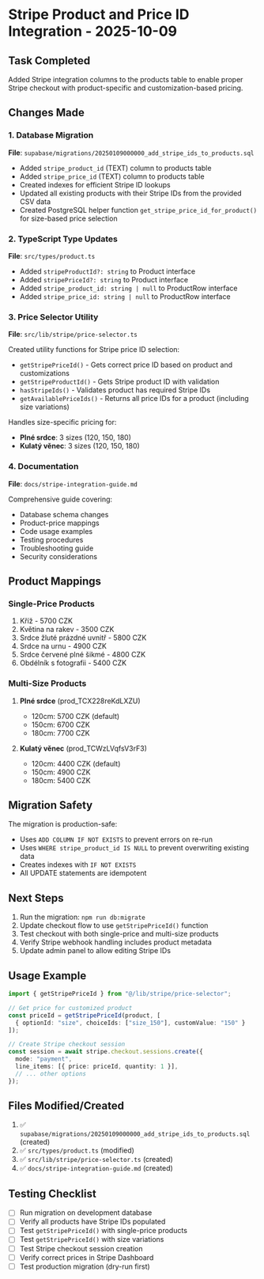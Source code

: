 # Stripe Product and Price ID Integration - 2025-10-09

## Task Completed

Added Stripe integration columns to the products table to enable proper Stripe checkout with product-specific and customization-based pricing.

## Changes Made

### 1. Database Migration
**File**: `supabase/migrations/20250109000000_add_stripe_ids_to_products.sql`

- Added `stripe_product_id` (TEXT) column to products table
- Added `stripe_price_id` (TEXT) column to products table
- Created indexes for efficient Stripe ID lookups
- Updated all existing products with their Stripe IDs from the provided CSV data
- Created PostgreSQL helper function `get_stripe_price_id_for_product()` for size-based price selection

### 2. TypeScript Type Updates
**File**: `src/types/product.ts`

- Added `stripeProductId?: string` to Product interface
- Added `stripePriceId?: string` to Product interface
- Added `stripe_product_id: string | null` to ProductRow interface
- Added `stripe_price_id: string | null` to ProductRow interface

### 3. Price Selector Utility
**File**: `src/lib/stripe/price-selector.ts`

Created utility functions for Stripe price ID selection:
- `getStripePriceId()` - Gets correct price ID based on product and customizations
- `getStripeProductId()` - Gets Stripe product ID with validation
- `hasStripeIds()` - Validates product has required Stripe IDs
- `getAvailablePriceIds()` - Returns all price IDs for a product (including size variations)

Handles size-specific pricing for:
- **Plné srdce**: 3 sizes (120, 150, 180)
- **Kulatý věnec**: 3 sizes (120, 150, 180)

### 4. Documentation
**File**: `docs/stripe-integration-guide.md`

Comprehensive guide covering:
- Database schema changes
- Product-price mappings
- Code usage examples
- Testing procedures
- Troubleshooting guide
- Security considerations

## Product Mappings

### Single-Price Products
1. Kříž - 5700 CZK
2. Květina na rakev - 3500 CZK
3. Srdce žluté prázdné uvnitř - 5800 CZK
4. Srdce na urnu - 4900 CZK
5. Srdce červené plné šikmé - 4800 CZK
6. Obdélník s fotografii - 5400 CZK

### Multi-Size Products
1. **Plné srdce** (prod_TCX228reKdLXZU)
   - 120cm: 5700 CZK (default)
   - 150cm: 6700 CZK
   - 180cm: 7700 CZK

2. **Kulatý věnec** (prod_TCWzLVqfsV3rF3)
   - 120cm: 4400 CZK (default)
   - 150cm: 4900 CZK
   - 180cm: 5400 CZK

## Migration Safety

The migration is production-safe:
- Uses `ADD COLUMN IF NOT EXISTS` to prevent errors on re-run
- Uses `WHERE stripe_product_id IS NULL` to prevent overwriting existing data
- Creates indexes with `IF NOT EXISTS`
- All UPDATE statements are idempotent

## Next Steps

1. Run the migration: `npm run db:migrate`
2. Update checkout flow to use `getStripePriceId()` function
3. Test checkout with both single-price and multi-size products
4. Verify Stripe webhook handling includes product metadata
5. Update admin panel to allow editing Stripe IDs

## Usage Example

```typescript
import { getStripePriceId } from "@/lib/stripe/price-selector";

// Get price for customized product
const priceId = getStripePriceId(product, [
  { optionId: "size", choiceIds: ["size_150"], customValue: "150" }
]);

// Create Stripe checkout session
const session = await stripe.checkout.sessions.create({
  mode: "payment",
  line_items: [{ price: priceId, quantity: 1 }],
  // ... other options
});
```

## Files Modified/Created

1. ✅ `supabase/migrations/20250109000000_add_stripe_ids_to_products.sql` (created)
2. ✅ `src/types/product.ts` (modified)
3. ✅ `src/lib/stripe/price-selector.ts` (created)
4. ✅ `docs/stripe-integration-guide.md` (created)

## Testing Checklist

- [ ] Run migration on development database
- [ ] Verify all products have Stripe IDs populated
- [ ] Test `getStripePriceId()` with single-price products
- [ ] Test `getStripePriceId()` with size variations
- [ ] Test Stripe checkout session creation
- [ ] Verify correct prices in Stripe Dashboard
- [ ] Test production migration (dry-run first)
